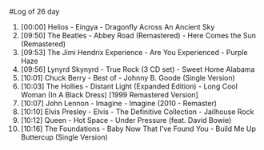 #Log of 26 day

1. [00:00] Helios - Eingya - Dragonfly Across An Ancient Sky
1. [09:50] The Beatles - Abbey Road (Remastered) - Here Comes the Sun (Remastered)
1. [09:53] The Jimi Hendrix Experience - Are You Experienced - Purple Haze
1. [09:56] Lynyrd Skynyrd - True Rock (3 CD set) - Sweet Home Alabama
1. [10:01] Chuck Berry - Best of - Johnny B. Goode (Single Version)
1. [10:03] The Hollies - Distant Light (Expanded Edition) - Long Cool Woman (In A Black Dress) [1999 Remastered Version]
1. [10:07] John Lennon - Imagine - Imagine (2010 - Remaster)
1. [10:10] Elvis Presley - Elvis - The Definitive Collection - Jailhouse Rock
1. [10:12] Queen - Hot Space - Under Pressure (feat. David Bowie)
1. [10:16] The Foundations - Baby Now That I've Found You - Build Me Up Buttercup (Single Version)

